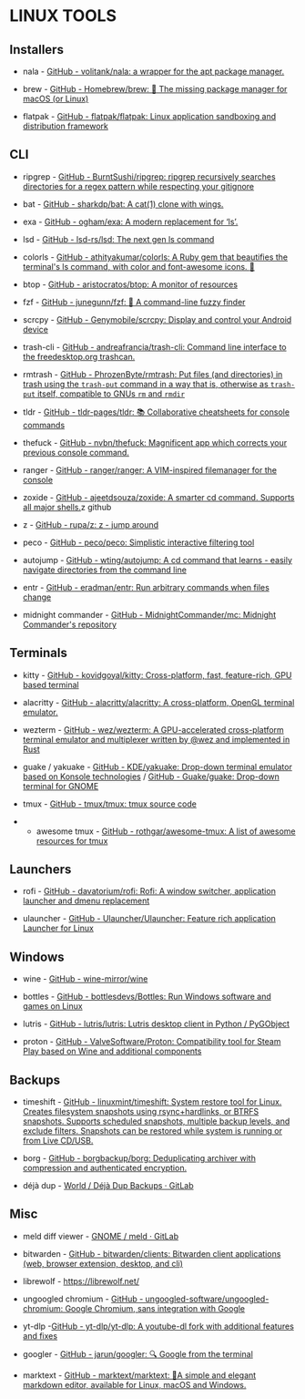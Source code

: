 # LINUX TOOLS

## Installers

- nala - [GitHub - volitank/nala: a wrapper for the apt package manager.](https://github.com/volitank/nala)

- brew - [GitHub - Homebrew/brew: 🍺 The missing package manager for macOS (or Linux)](https://github.com/Homebrew/brew)

- flatpak - [GitHub - flatpak/flatpak: Linux application sandboxing and distribution framework](https://github.com/flatpak/flatpak)

## CLI

- ripgrep - [GitHub - BurntSushi/ripgrep: ripgrep recursively searches directories for a regex pattern while respecting your gitignore](https://github.com/BurntSushi/ripgrep)

- bat - [GitHub - sharkdp/bat: A cat(1) clone with wings.](https://github.com/sharkdp/bat)

- exa - [GitHub - ogham/exa: A modern replacement for ‘ls’.](https://github.com/ogham/exa)

- lsd - [GitHub - lsd-rs/lsd: The next gen ls command](https://github.com/lsd-rs/lsd)

- colorls - [GitHub - athityakumar/colorls: A Ruby gem that beautifies the terminal&#39;s ls command, with color and font-awesome icons. :tada:](https://github.com/athityakumar/colorls)

- btop - [GitHub - aristocratos/btop: A monitor of resources](https://github.com/aristocratos/btop)

- fzf - [GitHub - junegunn/fzf: :cherry_blossom: A command-line fuzzy finder](https://github.com/junegunn/fzf)

- scrcpy - [GitHub - Genymobile/scrcpy: Display and control your Android device](https://github.com/Genymobile/scrcpy)

- trash-cli - [GitHub - andreafrancia/trash-cli: Command line interface to the freedesktop.org trashcan.](https://github.com/andreafrancia/trash-cli)

- rmtrash - [GitHub - PhrozenByte/rmtrash: Put files (and directories) in trash using the `trash-put` command in a way that is, otherwise as `trash-put` itself, compatible to GNUs `rm` and `rmdir`](https://github.com/PhrozenByte/rmtrash)

- tldr - [GitHub - tldr-pages/tldr: 📚 Collaborative cheatsheets for console commands](https://github.com/tldr-pages/tldr)

- thefuck - [GitHub - nvbn/thefuck: Magnificent app which corrects your previous console command.](https://github.com/nvbn/thefuck)

- ranger - [GitHub - ranger/ranger: A VIM-inspired filemanager for the console](https://github.com/ranger/ranger)

- zoxide - [GitHub - ajeetdsouza/zoxide: A smarter cd command. Supports all major shells.](https://github.com/ajeetdsouza/zoxide)z github

- z - [GitHub - rupa/z: z - jump around](https://github.com/rupa/z)

- peco - [GitHub - peco/peco: Simplistic interactive filtering tool](https://github.com/peco/peco)

- autojump - [GitHub - wting/autojump: A cd command that learns - easily navigate directories from the command line](https://github.com/wting/autojump)

- entr - [GitHub - eradman/entr: Run arbitrary commands when files change](https://github.com/eradman/entr)

- midnight commander - [GitHub - MidnightCommander/mc: Midnight Commander&#39;s repository](https://github.com/MidnightCommander/mc)

## Terminals

- kitty - [GitHub - kovidgoyal/kitty: Cross-platform, fast, feature-rich, GPU based terminal](https://github.com/kovidgoyal/kitty)

- alacritty - [GitHub - alacritty/alacritty: A cross-platform, OpenGL terminal emulator.](https://github.com/alacritty/alacritty)

- wezterm - [GitHub - wez/wezterm: A GPU-accelerated cross-platform terminal emulator and multiplexer written by @wez and implemented in Rust](https://github.com/wez/wezterm/tree/main)

- guake / yakuake - [GitHub - KDE/yakuake: Drop-down terminal emulator based on Konsole technologies](https://github.com/KDE/yakuake) / [GitHub - Guake/guake: Drop-down terminal for GNOME](https://github.com/Guake/guake)

- tmux - [GitHub - tmux/tmux: tmux source code](https://github.com/tmux/tmux)

- - awesome tmux - [GitHub - rothgar/awesome-tmux: A list of awesome resources for tmux](https://github.com/rothgar/awesome-tmux)

## Launchers

- rofi - [GitHub - davatorium/rofi: Rofi: A window switcher, application launcher and dmenu replacement](https://github.com/davatorium/rofi)

- ulauncher - [GitHub - Ulauncher/Ulauncher: Feature rich application Launcher for Linux](https://github.com/Ulauncher/Ulauncher)

## Windows

- wine - [GitHub - wine-mirror/wine](https://github.com/wine-mirror/wine)

- bottles - [GitHub - bottlesdevs/Bottles: Run Windows software and games on Linux](https://github.com/bottlesdevs/Bottles)

- lutris - [GitHub - lutris/lutris: Lutris desktop client in Python / PyGObject](https://github.com/lutris/lutris)

- proton - [GitHub - ValveSoftware/Proton: Compatibility tool for Steam Play based on Wine and additional components](https://github.com/ValveSoftware/Proton)

## Backups

- timeshift - [GitHub - linuxmint/timeshift: System restore tool for Linux. Creates filesystem snapshots using rsync+hardlinks, or BTRFS snapshots. Supports scheduled snapshots, multiple backup levels, and exclude filters. Snapshots can be restored while system is running or from Live CD/USB.](https://github.com/linuxmint/timeshift)

- borg - [GitHub - borgbackup/borg: Deduplicating archiver with compression and authenticated encryption.](https://github.com/borgbackup/borg)

- déjà dup - [World / Déjà Dup Backups · GitLab](https://gitlab.gnome.org/World/deja-dup)

## Misc

- meld diff viewer  - [GNOME / meld · GitLab](https://gitlab.gnome.org/GNOME/meld)

- bitwarden - [GitHub - bitwarden/clients: Bitwarden client applications (web, browser extension, desktop, and cli)](https://github.com/bitwarden/clients)

- librewolf - https://librewolf.net/

- ungoogled chromium - [GitHub - ungoogled-software/ungoogled-chromium: Google Chromium, sans integration with Google](https://github.com/ungoogled-software/ungoogled-chromium)

- yt-dlp -[GitHub - yt-dlp/yt-dlp: A youtube-dl fork with additional features and fixes](https://github.com/yt-dlp/yt-dlp)

- googler - [GitHub - jarun/googler: :mag: Google from the terminal](https://github.com/jarun/googler)

- marktext - [GitHub - marktext/marktext: 📝A simple and elegant markdown editor, available for Linux, macOS and Windows.](https://github.com/marktext/marktext)
